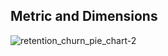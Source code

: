 ## Metric and Dimensions

![retention_churn_pie_chart-2](https://github.com/user-attachments/assets/f2e66a90-276d-4f72-8be3-a609f30b617e)


